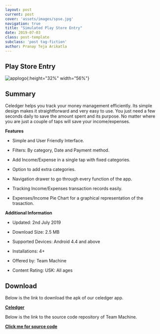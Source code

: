 ```yaml
---
layout: post
current: post
cover: 'assets/images/spse.jpg'
navigation: true
title: "Simulated Play Store Entry"
date: 2019-07-03
class: post-template
subclass: 'post tag-fiction'
author: Pranay Teja Arikatla
---
```


## Play Store Entry

![applogo]({{site.baseurl}}/images/applogo.png "applogo"){:height="32%" width="56%"}

## Summary

Celedger helps you track your money management efficiently. Its simple design makes it straightforward and very easy to use. You just need a few seconds daily to save the amount spent and its purpose. No matter where you are just a couple of taps will save your income/expenses.

**Features**

* Simple and User Friendly Interface.

* Filters: By category, Date and Payment method.

* Add Income/Expense in a single tap with fixed categories.

* Option to add extra categories.

* Navigation drawer to go through every function of the app.

* Tracking Income/Expenses transaction records easily.

* Expenses/Income Pie Chart for a graphical representation of the trasaction.

**Additional Information**

* Updated: 2nd July 2019

* Download Size: 2.5 MB

* Supported Devices: Android 4.4 and above

* Installations: 4+

* Offered by: Team Machine

* Content Rating: USK: All ages

## Download

Below is the link to download the apk of our celedger app.

<a href="https://github.com/DBSE-teaching/isee2019-TeamMachine/blob/CeledgerAppAPK/docs/Celedger.apk" target="_blank"><b>Celedger</b></a>

Below is the link to the source code repository of Team Machine.

<a href="https://github.com/DBSE-teaching/isee2019-TeamMachine/tree/CeledgerApp/app/src/main" target="_blank"><b>Click me for source code</b></a>
